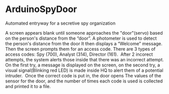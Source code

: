 # ArduinoSpyDoor
Automated entryway for a secretive spy organization

A screen appears blank until someone approaches the "door"(servo) based on the person's distance from the “door”. A photometer is used to detect the person's distance from the door 
It then displays a “Welcome” message. Then the screen prompts them for an access code. There are 3 types of access codes: Spy (700), Analyst (314), Director (161). 
After 2 incorect attempts, the system alerts those inside that there was an incorrect attempt. On the first try, a message is displayed on the screen, on the second try, a visual signal(Blinking red LED) is made inside HQ to alert them of a potential intruder. 
Once the correct code is put in, the door opens
The values of the sensor for the door, and the number of times each code is used is collected and printed it to a file.
